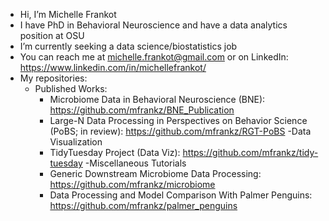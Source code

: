 - Hi, I’m Michelle Frankot
- I have PhD in Behavioral Neuroscience and have a data analytics position at OSU
- I’m currently seeking a data science/biostatistics job 
- You can reach me at michelle.frankot@gmail.com or on LinkedIn: https://www.linkedin.com/in/michellefrankot/
- My repositories: 
  - Published Works:
    - Microbiome Data in Behavioral Neuroscience (BNE): https://github.com/mfrankz/BNE_Publication
    - Large-N Data Processing in Perspectives on Behavior Science (PoBS; in review): https://github.com/mfrankz/RGT-PoBS
  -Data Visualization
    - TidyTuesday Project (Data Viz): https://github.com/mfrankz/tidy-tuesday
  -Miscellaneous Tutorials
    - Generic Downstream Microbiome Data Processing: https://github.com/mfrankz/microbiome
    - Data Processing and Model Comparison With Palmer Penguins: https://github.com/mfrankz/palmer_penguins



<!---
mfrankz/mfrankz is a ✨ special ✨ repository because its `README.md` (this file) appears on your GitHub profile.
You can click the Preview link to take a look at your changes.
--->
